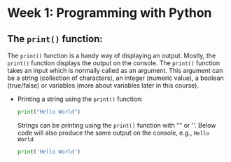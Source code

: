 # Week 1: Programming with Python

## The `print()` function:
The `print()` function is a handy way of displaying an output. Mostly, the `print()` function displays the output on the console. The `print()` function takes an input which is normally called as an argument. This argument can be a string (collection of characters), an integer (numeric value), a boolean (true/false) or variables (more about variables later in this course).

* Printing a string using the `print()` function:
    ```python
    print("Hello World")
    ```
    Strings can be printing using the `print()` function with "" or ''. Below code will also produce the same output on the console, e.g., `Hello World`

    ```python
    print('Hello World')
    ```